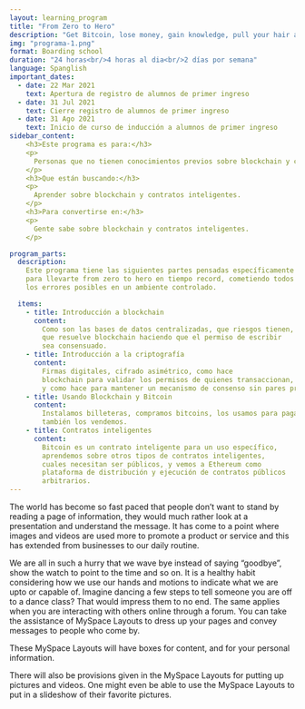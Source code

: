 ```yaml
---
layout: learning_program
title: "From Zero to Hero"
description: "Get Bitcoin, lose money, gain knowledge, pull your hair and rejoice in the instant gratification of a properly running node, all in 24 hours."
img: "programa-1.png"
format: Boarding school
duration: "24 horas<br/>4 horas al dia<br/>2 días por semana"
language: Spanglish
important_dates:
  - date: 22 Mar 2021
    text: Apertura de registro de alumnos de primer ingreso
  - date: 31 Jul 2021
    text: Cierre registro de alumnos de primer ingreso
  - date: 31 Ago 2021
    text: Inicio de curso de inducción a alumnos de primer ingreso
sidebar_content:
    <h3>Este programa es para:</h3>
    <p>
      Personas que no tienen conocimientos previos sobre blockchain y contratos inteligentes.
    </p>
    <h3>Que están buscando:</h3>
    <p>
      Aprender sobre blockchain y contratos inteligentes.
    </p>
    <h3>Para convertirse en:</h3>
    <p>
      Gente sabe sobre blockchain y contratos inteligentes.
    </p>

program_parts:
  description:
    Este programa tiene las siguientes partes pensadas específicamente
    para llevarte from zero to hero en tiempo record, cometiendo todos
    los errores posibles en un ambiente controlado.

  items:
    - title: Introducción a blockchain
      content:
        Como son las bases de datos centralizadas, que riesgos tienen,
        que resuelve blockchain haciendo que el permiso de escribir
        sea consensuado.
    - title: Introducción a la criptografía
      content:
        Firmas digitales, cifrado asimétrico, como hace
        blockchain para validar los permisos de quienes transaccionan,
        y como hace para mantener un mecanismo de consenso sin pares privilegiados.
    - title: Usando Blockchain y Bitcoin
      content:
        Instalamos billeteras, compramos bitcoins, los usamos para pagar y cobrar,
        también los vendemos.
    - title: Contratos inteligentes
      content:
        Bitcoin es un contrato inteligente para un uso específico,
        aprendemos sobre otros tipos de contratos inteligentes,
        cuales necesitan ser públicos, y vemos a Ethereum como
        plataforma de distribución y ejecución de contratos públicos
        arbitrarios.
---
```


The world has become so fast paced that people don’t want to stand by reading a page of information, they would much rather look at a presentation and understand the message. It has come to a point where images and videos are used more to promote a product or service and this has extended from businesses to our daily routine.

We are all in such a hurry that we wave bye instead of saying “goodbye”, show the watch to point to the time and so on. It is a healthy habit considering how we use our hands and motions to indicate what we are upto or capable of. Imagine dancing a few steps to tell someone you are off to a dance class? That would impress them to no end. The same applies when you are interacting with others online through a forum. You can take the assistance of MySpace Layouts to dress up your pages and convey messages to people who come by.

These MySpace Layouts will have boxes for content, and for your personal information.

There will also be provisions given in the MySpace Layouts for putting up pictures and videos. One might even be able to use the MySpace Layouts to put in a slideshow of their favorite pictures.
